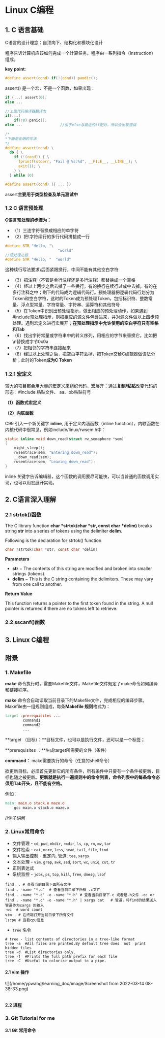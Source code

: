 # Linux C编程





## 1. C 语言基础

C语言的设计理念：自顶向下、结构化和模块化设计

程序告诉计算机应该如何完成一个计算任务，程序由一系列指令（Instruction）组成。

**key** **point**:

```c
#define assert(cond) if(!(cond)) pandic();
```

assert()  是一个宏，不是一个函数，如果出现：

```c
if (...) assert(0);   
else ...
    
//上面代码编译器翻译为
if(...)
    if(!0) panic();
else ...                 //由于else与最近的if配对，所以会出现错误
    
/*
*下面是正确的写法
*/
#define assert(cond) \
  do { \
    if (!(cond)) { \
      fprintf(stderr, "Fail @ %s:%d", __FILE__, __LINE__); \
      exit(1); \
    } \
  } while (0)

#define assert(cond) ({ ... })
```



assert**主要用于类型检查及单元测试中**

### 1.2 C 语言预处理

**C语言预处理的步骤为：**

- （1）三连字符替换成相应的单字符
- （2）把\字符续行的多行代码拼接成一行

```c
#define STR "Hello, "\
						"world"
//预处理之后
#define STR "Hello, "  "world"
```

这种续行写法要求\后面紧跟换行，中间不能有其他空白字符

- （3）把注释（不管是单行注释还是多行注释）都替换成一个空格
- （4）经过上两步之后去掉了一些换行，有的换行在续行过成中去掉，有的在多行注释之中；剩下的代码成为逻辑代码行。预处理器把逻辑代码行划分为Token和空白字符，这时的Token成为预处理Token，包括标识符、整数常量、浮点型常量、字符常量、字符串、运算符和其他符号
- （5）在Token中识别出预处理指示，做出相应的预处理动作，如果遇到#include预处理指示，则把相应的源文件包含进来，并对源文件做以上四步预处理。遇到宏定义进行宏展开；**在预处理指示中允许使用的空白字符只有空格和Tab**
- （6）找出字符常量或字符串中的转义序列，用相应的字节来替换它，比如把\n替换成字节0x0a
- （7）把相邻的字符串连接起来
- （8）经过以上处理之后，把空白字符丢掉，把Token交给C编辑器做语法分析；此时的Token**成为C Token**

###  1.2.1 宏定义

较大的项目都会用大量的宏定义来组织代码，宏展开：通过**复制/粘贴**改变代码的形态：#include 粘贴文件、 aa、bb粘贴符号

**（1）函数式宏定义**

**（2）内联函数**

C99 引入一个新关键字 **inline**, 用于定义内涵函数（inline function），内联函数在内核代码中很常见，例如include/linux/rwsem.h中：

```c
static inline void down_read(struct rw_semaphore *sem)
{
    might_sleep();
    rwsemtrace(sem, "Entering down_read");
    __down_read(sem);
    rwsemtrace(sem, "Leaving down_read");
}
```

inline 关键字告诉编辑器，这个函数的调用要尽可能快，可以当普通的函数调用实现，也可以用宏展开实现。





## 2. C语言深入理解

### 2.1 strtok()函数

The C library function **char \*strtok(char \*str, const char \*delim)** breaks string **str** into a series of tokens using the delimiter **delim**.

Following is the declaration for strtok() function.

```c
char *strtok(char *str, const char *delim)
```

**Parameters**

- **str** − The contents of this string are modified and broken into smaller strings (tokens).
- **delim** − This is the C string containing the delimiters. These may vary from one call to another.

**Return** **Value**

This function returns a pointer to the first token found in the string. A null pointer is returned if there are no tokens left to retrieve.

### 2.2 sscanf()函数



## 3. Linux C编程

## 附录 

### 1. Makefile 

**make** 命令执行时，需要Makefile文件，Makefile文件规定了make命令如何编译和链接程序。

**make** 命令会自动读取当前目录下的Makefile文件，完成相应的编译步骤。Makefile由一组规则组成，每条**Makefile 规则**格式为：

```makefile
target :prerequisites ...
		command1
		command2
		...
```

**target （目标）：**目标文件，也可以是执行文件，还可以是一个标签；

**prerequisites ：**生成target所需要的文件（条件）

**command：** make需要执行的命令（任意的shell命令）

欲更新目标，必须首先更新它的所有条件，所有条件中只要有一个条件被更新，目标也随之被更新。**更新就是执行一遍规则中的命令列表，命令列表中的每条命令必须用Tab开头，且不能有空格。**

例如：

```makefile
main: main.o stack.o maze.o
	gcc main.o stack.o maze.o
```

//例子讲解

### 2. Linux常用命令

- 文件管理 - `cd`, `pwd`, `mkdir`, `rmdir`, `ls`, `cp`, `rm`, `mv`, `tar`
- 文件检索 - `cat`, `more`, `less`, `head`, `tail`, `file`, `find`
- 输入输出控制 - 重定向, 管道, `tee`, `xargs`
- 文本处理 - `vim`, `grep`, `awk`, `sed`, `sort`, `wc`, `uniq`, `cut`, `tr`
- 正则表达式
- 系统监控 - `jobs`, `ps`, `top`, `kill`, `free`, `dmesg`, `lsof`

```shell
find  . # 查看当前目录下面所有文件
find . -name "*.c"  # 查看当前目录下所有 .c文件
find . -name "*.c" -o -name "*.h" # 查看当前目录下.c 或者是.h文件 -o: or
find . -name "*.c" -o -name "*.h" | xargs cat   # 管道，将find的结果送入管道作为xargs 的输入
-wc  # word count 
vim . # 在终端打开当前目录下所有文件
lscpu # 查看cpu信息
```

- `tree` 名令

```shell
# tree - list contents of directories in a tree-like format
tree -a  #All files are printed.By default tree does  not  print  hidden files
tree -d  #List directories only.
tree -f  #Prints the full path prefix for each file
tree -C  #Useful to colorize output to a pipe.
```



#### 2.1 vim 操作

![](/home/ypwang/learning_doc/image/Screenshot from 2022-03-14 08-38-33.png)
```shell

```

#### 2.2 进程

### 3. Git Tutorial for me
#### 3.1 Git 常用命令

